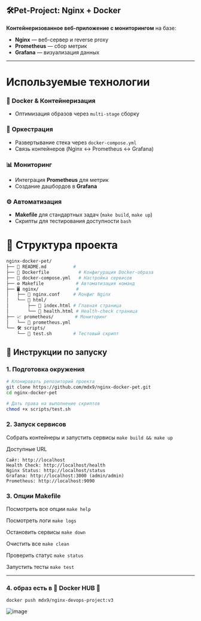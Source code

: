 
🛠️Pet-Project: Nginx + Docker
---
**Контейнеризованное веб-приложение с мониторингом** на базе:  
- **Nginx** — веб-сервер и reverse proxy  
- **Prometheus** — сбор метрик  
- **Grafana** — визуализация данных  
---
# Используемые технологии 
### 🐳 **Docker & Контейнеризация**  
- Оптимизация образов через `multi-stage` сборку  

### 🧩 **Оркестрация**  
- Развертывание стека через `docker-compose.yml`  
- Связь контейнеров (Nginx ↔ Prometheus ↔ Grafana) 

### 📊 **Мониторинг**  
- Интеграция **Prometheus** для метрик 
- Создание дашбордов в **Grafana**

### ⚙️ **Автоматизация**  
- **Makefile** для стандартных задач (`make build`, `make up`)  
- Скрипты для тестирования доступности `bash`  

# 📁 Структура проекта 

```bash
nginx-docker-pet/
├── 📄 README.md          # 
├── 🐳 Dockerfile           # Конфигурация Docker-образа
├── 🧩 docker-compose.yml   # Настройка сервисов
├── ⚙️ Makefile            # Автоматизация команд
├── 🖥️ nginx/              # 
│   ├── 📄 nginx.conf     # Rонфиг Nginx
│   └── 📂 html/          
│       ├── 📄 index.html # Главная страница
│       └── 📄 health.html # Health-check страница
├── 📈 prometheus/        # Мониторинг
│   └── 📄 prometheus.yml 
└── 🛠️ scripts/           
    └── 📜 test.sh        # Тестовый скрипт
```
## 🚀 Инструкции по запуску

### 1. Подготовка окружения
```bash
# Клонировать репозиторий проекта
git clone https://github.com/mdx9/nginx-docker-pet.git
cd nginx-docker-pet

# Дать права на выполнение скриптов
chmod +x scripts/test.sh
```

### 2. Запуск сервисов

Собрать контейнеры и запустить сервисы
```make build && make up```

Доступные URL
```
Сайт: http://localhost
Health Check: http://localhost/health
Nginx Status: http://localhost/status
Grafana: http://localhost:3000 (admin/admin)
Prometheus: http://localhost:9090
```
### 3. Опции Makefile
Посмотреть все опции
```make help ```

Посмотреть логи
```make logs```

Остановить сервисы
```make down```

 Очистить все
```make clean```

Проверить статус
```make status```

Запустить тесты
```make test```

---

### 4. образ есть в 🐳 Docker HUB 🐳
```docker
docker push mdx9/nginx-devops-project:v3
```
![image](https://github.com/user-attachments/assets/4048fbd3-3cad-4f2c-8285-dbe5483cbf10)
